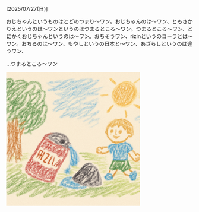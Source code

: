[2025/07/27(日)]

おじちゃんというものはとどのつまり〜ワン。おじちゃんのは〜ワン、ともさかりえというのは〜ワンというのはつまるところ～ワン。つまるところ～ワン、とにかくおじちゃんというのは〜ワン。おちそうワン、rizinというのコーラとは〜ワン。おちるのは〜ワン、もやしというの日本と～ワン、あざらしというのは違うワン、

...つまるところ〜ワン

<img width="360px" src="image.png">